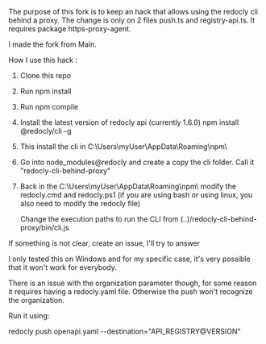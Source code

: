 The purpose of this fork is to keep an hack that allows using the redocly cli behind a proxy. The change is only on 2 files push.ts and registry-api.ts. It requires package https-proxy-agent.

I made the fork from Main. 

How I use this hack :

  1. Clone this repo
  2. Run npm install
  3. Run npm compile 
  4. Install the latest version of redocly api (currently 1.6.0)
     npm install @redocly/cli -g
     
  6. This install the cli in C:\Users\myUser\AppData\Roaming\npm\
  7. Go into node_modules\@redocly and create a copy the cli folder. Call it "redocly-cli-behind-proxy"
  8. Back in the  C:\Users\myUser\AppData\Roaming\npm\ modify the redocly.cmd and redocly.ps1 (if you are using bash or using linux, you also need to modify the redocly file)

     Change the execution paths to run the CLI from (..)/redocly-cli-behind-proxy/bin/cli.js

If something is not clear, create an issue, I'll try to answer     

I only tested this on Windows and for my specific case, it's very possible that it won't work for everybody.

There is an issue with the organization parameter though, for some reason it requires having a redocly.yaml file. Otherwise the push won't recognize the organization.

Run it using:


 redocly push openapi.yaml --destination="API_REGISTRY@VERSION"
